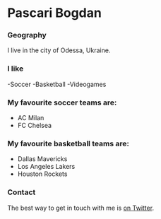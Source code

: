 # Pascari Bogdan

### Geography

I live in the city of Odessa, Ukraine.

### I like

-Soccer
-Basketball
-Videogames

### My favourite soccer teams are:
- AC Milan
- FC Chelsea

### My favourite basketball teams are:
- Dallas Mavericks
- Los Angeles Lakers
- Houston Rockets

### Contact

The best way to get in touch with me is [on Twitter](https://twitter.com/jeffreyandwtf). 


